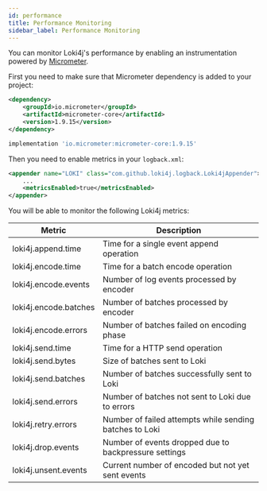 ```yaml
---
id: performance
title: Performance Monitoring
sidebar_label: Performance Monitoring
---
```


You can monitor Loki4j's performance by enabling an instrumentation powered by [Micrometer](https://micrometer.io/).

First you need to make sure that Micrometer dependency is added to your project:

<!--DOCUSAURUS_CODE_TABS-->
<!--Maven-->

```xml
<dependency>
    <groupId>io.micrometer</groupId>
    <artifactId>micrometer-core</artifactId>
    <version>1.9.15</version>
</dependency>
```

<!--Gradle-->

```groovy
implementation 'io.micrometer:micrometer-core:1.9.15'
```
<!--END_DOCUSAURUS_CODE_TABS-->

Then you need to enable metrics in your `logback.xml`:

```xml
<appender name="LOKI" class="com.github.loki4j.logback.Loki4jAppender">
    ...
    <metricsEnabled>true</metricsEnabled>
</appender>
```

You will be able to monitor the following Loki4j metrics:

Metric|Description
-------|-------
loki4j.append.time|Time for a single event append operation
loki4j.encode.time|Time for a batch encode operation
loki4j.encode.events|Number of log events processed by encoder
loki4j.encode.batches|Number of batches processed by encoder
loki4j.encode.errors|Number of batches failed on encoding phase
loki4j.send.time|Time for a HTTP send operation
loki4j.send.bytes|Size of batches sent to Loki
loki4j.send.batches|Number of batches successfully sent to Loki
loki4j.send.errors|Number of batches not sent to Loki due to errors
loki4j.retry.errors|Number of failed attempts while sending batches to Loki
loki4j.drop.events|Number of events dropped due to backpressure settings
loki4j.unsent.events|Current number of encoded but not yet sent events
